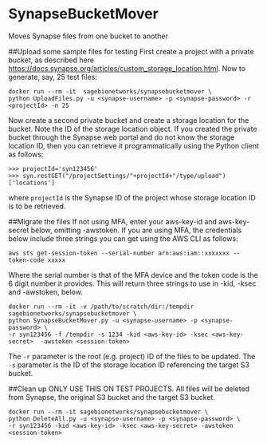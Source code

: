 # SynapseBucketMover
Moves Synapse files from one bucket to another

##Upload some sample files for testing
First create a project with a private bucket, as described here https://docs.synapse.org/articles/custom_storage_location.html.  Now to generate, say, 25 test files:
```
docker run --rm -it  sagebionetworks/synapsebucketmover \
python UploadFiles.py -u <synapse-username> -p <synapse-password> -r <projectId> -n 25
```
Now create a second private bucket and create a storage location for the bucket.  Note the ID of the storage location object. If you created the private bucket through the Synapse web portal and do not know the storage location ID, then you can retrieve it programmatically using the Python client as follows:
```
>>> projectId='syn123456'
>>> syn.restGET("/projectSettings/"+projectId+"/type/upload")['locations']
```
where `projectId` is the Synapse ID of the project whose storage location ID is to be retrieved.

##Migrate the files
If not using MFA, enter your aws-key-id and aws-key-secret below, omitting -awstoken.  If you are using MFA, the credentials below include three strings you can get using the AWS CLI as follows:
```
aws sts get-session-token --serial-number arn:aws:iam::xxxxxxx --token-code xxxxx
```
Where the serial number is that of the MFA device and the token code is the 6 digit number it provides.  This will return three strings to use in -kid, -ksec and -awstoken, below.

```
docker run --rm -it -v /path/to/scratch/dir:/tempdir sagebionetworks/synapsebucketmover \
python SynapseBucketMover.py -u <synapse-username> -p <synapse-password> \
-r syn123456 -f /tempdir -s 1234 -kid <aws-key-id> -ksec <aws-key-secret>  -awstoken <session-token>
```
The `-r` parameter is the root (e.g. project) ID of the files to be updated.
The `-s` parameter is the ID of the storage location ID referencing the target S3 bucket. 

##Clean up
ONLY USE THIS ON TEST PROJECTS.  All files will be deleted from Synapse, the original S3 bucket and the target S3 bucket.
```
docker run --rm -it sagebionetworks/synapsebucketmover \
python DeleteAll.py -u <synapse-username> -p <synapse-password> \
-r syn123456 -kid <aws-key-id> -ksec <aws-key-secret> -awstoken <session-token>
```

